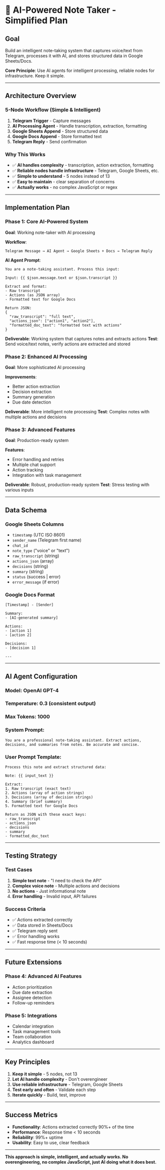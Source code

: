 # 📌 AI-Powered Note Taker - Simplified Plan

## Goal
Build an intelligent note-taking system that captures voice/text from Telegram, processes it with AI, and stores structured data in Google Sheets/Docs.

**Core Principle**: Use AI agents for intelligent processing, reliable nodes for infrastructure. Keep it simple.

---

## Architecture Overview

### **5-Node Workflow (Simple & Intelligent)**
1. **Telegram Trigger** - Capture messages
2. **AI Processing Agent** - Handle transcription, extraction, formatting
3. **Google Sheets Append** - Store structured data
4. **Google Docs Append** - Store formatted text
5. **Telegram Reply** - Send confirmation

### **Why This Works**
- ✅ **AI handles complexity** - transcription, action extraction, formatting
- ✅ **Reliable nodes handle infrastructure** - Telegram, Google Sheets, etc.
- ✅ **Simple to understand** - 5 nodes instead of 13
- ✅ **Easy to maintain** - clear separation of concerns
- ✅ **Actually works** - no complex JavaScript or regex

---

## Implementation Plan

### **Phase 1: Core AI-Powered System**
**Goal**: Working note-taker with AI processing

**Workflow**:
```
Telegram Message → AI Agent → Google Sheets + Docs → Telegram Reply
```

**AI Agent Prompt**:
```
You are a note-taking assistant. Process this input:

Input: {{ $json.message.text or $json.transcript }}

Extract and format:
- Raw transcript
- Actions (as JSON array)
- Formatted text for Google Docs

Return JSON:
{
  "raw_transcript": "full text",
  "actions_json": ["action1", "action2"],
  "formatted_doc_text": "formatted text with actions"
}
```

**Deliverable**: Working system that captures notes and extracts actions
**Test**: Send voice/text notes, verify actions are extracted and stored

### **Phase 2: Enhanced AI Processing**
**Goal**: More sophisticated AI processing

**Improvements**:
- Better action extraction
- Decision extraction
- Summary generation
- Due date detection

**Deliverable**: More intelligent note processing
**Test**: Complex notes with multiple actions and decisions

### **Phase 3: Advanced Features**
**Goal**: Production-ready system

**Features**:
- Error handling and retries
- Multiple chat support
- Action tracking
- Integration with task management

**Deliverable**: Robust, production-ready system
**Test**: Stress testing with various inputs

---

## Data Schema

### **Google Sheets Columns**
- `timestamp` (UTC ISO 8601)
- `sender_name` (Telegram first name)
- `chat_id`
- `note_type` ("voice" or "text")
- `raw_transcript` (string)
- `actions_json` (array)
- `decisions` (string)
- `summary` (string)
- `status` (success | error)
- `error_message` (if error)

### **Google Docs Format**
```
[Timestamp] - [Sender]

Summary:
- [AI-generated summary]

Actions:
- [action 1]
- [action 2]

Decisions:
- [decision 1]

---
```

---

## AI Agent Configuration

### **Model**: OpenAI GPT-4
### **Temperature**: 0.3 (consistent output)
### **Max Tokens**: 1000
### **System Prompt**:
```
You are a professional note-taking assistant. Extract actions, decisions, and summaries from notes. Be accurate and concise.
```

### **User Prompt Template**:
```
Process this note and extract structured data:

Note: {{ input_text }}

Extract:
1. Raw transcript (exact text)
2. Actions (array of action strings)
3. Decisions (array of decision strings)
4. Summary (brief summary)
5. Formatted text for Google Docs

Return as JSON with these exact keys:
- raw_transcript
- actions_json
- decisions
- summary
- formatted_doc_text
```

---

## Testing Strategy

### **Test Cases**
1. **Simple text note** - "I need to check the API"
2. **Complex voice note** - Multiple actions and decisions
3. **No actions** - Just informational note
4. **Error handling** - Invalid input, API failures

### **Success Criteria**
- ✅ Actions extracted correctly
- ✅ Data stored in Sheets/Docs
- ✅ Telegram reply sent
- ✅ Error handling works
- ✅ Fast response time (< 10 seconds)

---

## Future Extensions

### **Phase 4: Advanced AI Features**
- Action prioritization
- Due date extraction
- Assignee detection
- Follow-up reminders

### **Phase 5: Integrations**
- Calendar integration
- Task management tools
- Team collaboration
- Analytics dashboard

---

## Key Principles

1. **Keep it simple** - 5 nodes, not 13
2. **Let AI handle complexity** - Don't overengineer
3. **Use reliable infrastructure** - Telegram, Google Sheets
4. **Test early and often** - Validate each step
5. **Iterate quickly** - Build, test, improve

---

## Success Metrics

- **Functionality**: Actions extracted correctly 90%+ of the time
- **Performance**: Response time < 10 seconds
- **Reliability**: 99%+ uptime
- **Usability**: Easy to use, clear feedback

---

**This approach is simple, intelligent, and actually works. No overengineering, no complex JavaScript, just AI doing what it does best.**